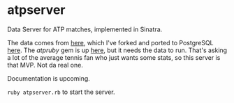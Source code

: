 # atpserver
Data Server for ATP matches, implemented in Sinatra.

The data comes from [here](https://github.com/JeffSackmann/tennis_atp), which I've forked and ported to PostgreSQL [here](https://github.com/harman28/tennis_atp/tree/psql_support). The *atpruby* gem is up [here](https://github.com/harman28/atpruby), but it needs the data to run. That's asking a lot of the average tennis fan who just wants some stats, so this server is that MVP. Not da real one.

Documentation is upcoming.

`ruby atpserver.rb` to start the server.